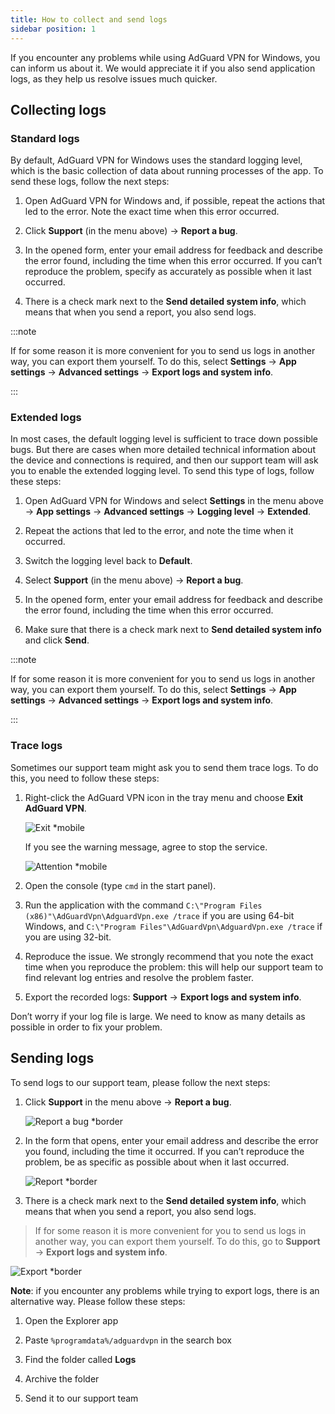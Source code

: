 ```yaml
---
title: How to collect and send logs
sidebar position: 1
---
```


If you encounter any problems while using AdGuard VPN for Windows, you can inform us about it. We would appreciate it if you also send application logs, as they help us resolve issues much quicker.

## Collecting logs

### Standard logs

By default, AdGuard VPN for Windows uses the standard logging level, which is the basic collection of data about running processes of the app. To send these logs, follow the next steps:

1. Open AdGuard VPN for Windows and, if possible, repeat the actions that led to the error. Note the exact time when this error occurred.

1. Click **Support** (in the menu above) → **Report a bug**.

1. In the opened form, enter your email address for feedback and describe the error found, including the time when this error occurred. If you can’t reproduce the problem, specify as accurately as possible when it last occurred.

1. There is a check mark next to the **Send detailed system info**, which means that when you send a report, you also send logs.

:::note

If for some reason it is more convenient for you to send us logs in another way, you can export them yourself. To do this, select **Settings** → **App settings** → **Advanced settings** → **Export logs and system info**.

:::

### Extended logs

In most cases, the default logging level is sufficient to trace down possible bugs. But there are cases when more detailed technical information about the device and connections is required, and then our support team will ask you to enable the extended logging level. To send this type of logs, follow these steps:

1. Open AdGuard VPN for Windows and select **Settings** in the menu above → **App settings** → **Advanced settings** → **Logging level** → **Extended**.

1. Repeat the actions that led to the error, and note the time when it occurred.

1. Switch the logging level back to **Default**.

1. Select **Support** (in the menu above) → **Report a bug**.

1. In the opened form, enter your email address for feedback and describe the error found, including the time when this error occurred.

1. Make sure that there is a check mark next to **Send detailed system info** and click **Send**.

:::note

If for some reason it is more convenient for you to send us logs in another way, you can export them yourself. To do this, select **Settings** → **App settings** → **Advanced settings** → **Export logs and system info**.

:::

### Trace logs

Sometimes our support team might ask you to send them trace logs. To do this, you need to follow these steps:

1. Right-click the AdGuard VPN icon in the tray menu and choose **Exit AdGuard VPN**.

    ![Exit *mobile](https://cdn.adguard-vpn.com/content/kb/vpn/windows/logs/exit.png)

    If you see the warning message, agree to stop the service.

    ![Attention *mobile](https://cdn.adguard-vpn.com/content/kb/vpn/windows/logs/attention.png)

1. Open the console (type `cmd` in the start panel).

1. Run the application with the command `C:\"Program Files (x86)"\AdGuardVpn\AdguardVpn.exe /trace` if you are using 64-bit Windows, and `C:\"Program Files"\AdGuardVpn\AdguardVpn.exe /trace` if you are using 32-bit.

1. Reproduce the issue. We strongly recommend that you note the exact time when you reproduce the problem: this will help our support team to find relevant log entries and resolve the problem faster.

1. Export the recorded logs: **Support** → **Export logs and system info**.

Don’t worry if your log file is large. We need to know as many details as possible in order to fix your problem.

## Sending logs

To send logs to our support team, please follow the next steps:

1. Click **Support** in the menu above → **Report a bug**.

    ![Report a bug *border](https://cdn.adguard-vpn.com/content/kb/vpn/windows/logs/support_report.jpeg)

1. In the form that opens, enter your email address and describe the error you found, including the time it occurred. If you can’t reproduce the problem, be as specific as possible about when it last occurred.

    ![Report *border](https://cdn.adguard-vpn.com/content/kb/vpn/windows/logs/report_bug.png)

1. There is a check mark next to the **Send detailed system info**, which means that when you send a report, you also send logs.

> If for some reason it is more convenient for you to send us logs in another way, you can export them yourself. To do this, go to **Support** → **Export logs and system info**.

![Export *border](https://cdn.adguard-vpn.com/content/kb/vpn/windows/logs/export.jpeg)

**Note**: if you encounter any problems while trying to export logs, there is an alternative way. Please follow these steps:

1. Open the Explorer app

1. Paste `%programdata%/adguardvpn` in the search box

1. Find the folder called **Logs**

1. Archive the folder

1. Send it to our support team
